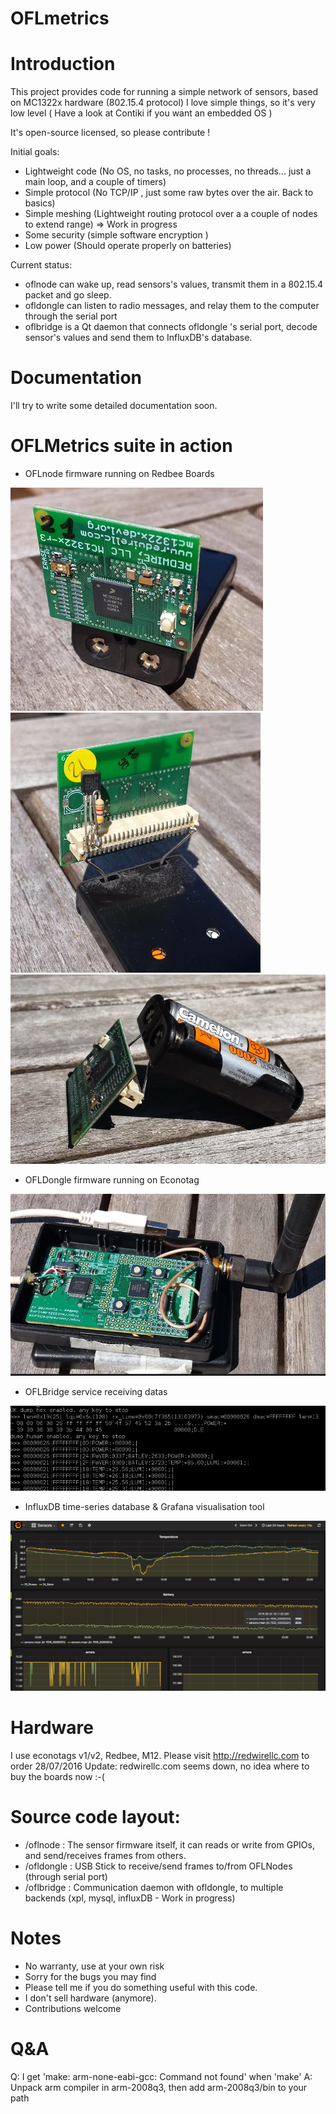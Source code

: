OFLmetrics
==========

# Introduction

This project provides code for running a simple network of sensors, based on MC1322x hardware (802.15.4 protocol)
I love simple things, so it's very low level ( Have a look at Contiki if you want an embedded OS )

It's open-source licensed, so please contribute !

Initial goals:


- Lightweight code (No OS, no tasks, no processes, no threads... just a main loop, and a couple of timers)
- Simple protocol (No TCP/IP , just some raw bytes over the air. Back to basics)
- Simple meshing (Lightweight routing protocol over a a couple of nodes to extend range) => Work in progress
- Some security (simple software encryption )
- Low power (Should operate properly on batteries)

Current status: 

- oflnode can wake up, read sensors's values, transmit them in a 802.15.4 packet and go sleep.
- ofldongle can listen to radio messages, and relay them to the computer through the serial port
- oflbridge is a Qt daemon that connects ofldongle 's serial port, decode sensor's values and send them to InfluxDB's database.


# Documentation 

I'll try to write some detailed documentation soon. 

# OFLMetrics suite in action 

  * OFLnode firmware running on Redbee Boards

![OFLnode](https://raw.githubusercontent.com/ofauchon/oflmetrics/master/docs/images/oflnode01.png)
![OFLnode](https://raw.githubusercontent.com/ofauchon/oflmetrics/master/docs/images/oflnode02.png)
![OFLnode](https://raw.githubusercontent.com/ofauchon/oflmetrics/master/docs/images/oflnode03.png)

  * OFLDongle firmware running on Econotag

![OFLbridge hardware](https://raw.githubusercontent.com/ofauchon/oflmetrics/master/docs/images/oflbridge01.png)

  * OFLBridge service receiving datas 

![OFLbridge monitor mode](https://raw.githubusercontent.com/ofauchon/oflmetrics/master/docs/images/ofldongle_monitor_mode.png)


  * InfluxDB time-series database & Grafana visualisation tool

![OFLbridge to InfluxDB](https://raw.githubusercontent.com/ofauchon/oflmetrics/master/docs/images/grafana01.png)


# Hardware 

I use econotags v1/v2, Redbee, M12. 
Please visit http://redwirellc.com to order 
28/07/2016 Update: redwirellc.com seems down, no idea where to buy the boards now :-(

# Source code layout:

- /oflnode   : The sensor firmware itself, it can reads or write from GPIOs, and send/receives frames from others.
- /ofldongle : USB Stick to receive/send frames to/from OFLNodes (through serial port) 
- /oflbridge : Communication daemon with ofldongle, to multiple backends (xpl, mysql, influxDB - Work in progress)


# Notes

- No warranty, use at your own risk
- Sorry for the bugs you may find
- Please tell me if you do something useful with this code. 
- I don't sell hardware (anymore).
- Contributions welcome


# Q&A 

Q: I get 'make: arm-none-eabi-gcc: Command not found' when 'make'
A: Unpack arm compiler in arm-2008q3, then add arm-2008q3/bin to your path


